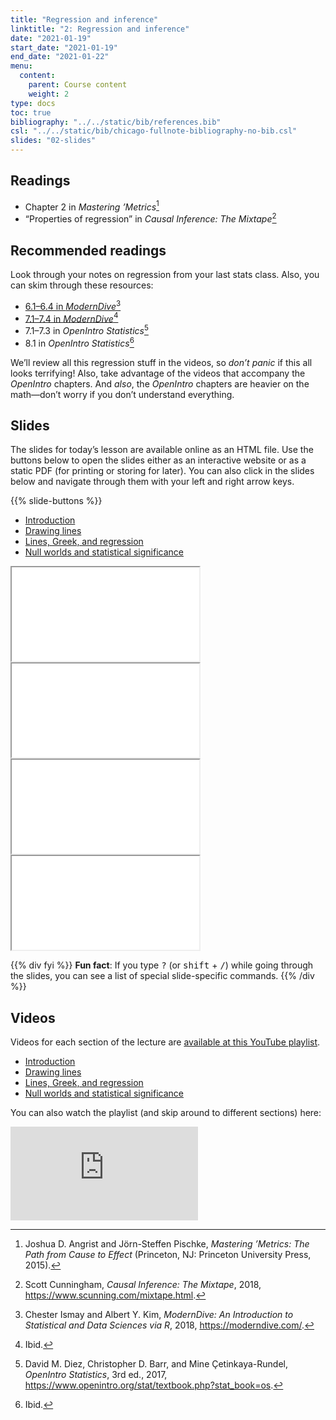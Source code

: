 ```yaml
---
title: "Regression and inference"
linktitle: "2: Regression and inference"
date: "2021-01-19"
start_date: "2021-01-19"
end_date: "2021-01-22"
menu:
  content:
    parent: Course content
    weight: 2
type: docs
toc: true
bibliography: "../../static/bib/references.bib"
csl: "../../static/bib/chicago-fullnote-bibliography-no-bib.csl"
slides: "02-slides"
---
```


## Readings

-   <i class="fas fa-book"></i> Chapter 2 in *Mastering ’Metrics*[^1]
-   <i class="fas fa-book"></i> “Properties of regression” in *Causal Inference: The Mixtape*[^2]

## Recommended readings

Look through your notes on regression from your last stats class. Also, you can skim through these resources:

-   <i class="fas fa-book"></i> [6.1–6.4 in *ModernDive*](https://moderndive.com/6-regression.html)[^3]
-   <i class="fas fa-book"></i> [7.1–7.4 in *ModernDive*](https://moderndive.com/7-multiple-regression.html)[^4]
-   <i class="fas fa-book"></i> 7.1–7.3 in *OpenIntro Statistics*[^5]
-   <i class="fas fa-book"></i> 8.1 in *OpenIntro Statistics*[^6]

We’ll review all this regression stuff in the videos, so *don’t panic* if this all looks terrifying! Also, take advantage of the videos that accompany the *OpenIntro* chapters. And *also*, the *OpenIntro* chapters are heavier on the math—don’t worry if you don’t understand everything.

## Slides

The slides for today’s lesson are available online as an HTML file. Use the buttons below to open the slides either as an interactive website or as a static PDF (for printing or storing for later). You can also click in the slides below and navigate through them with your left and right arrow keys.

{{% slide-buttons %}}

<ul class="nav nav-tabs" id="slide-tabs" role="tablist">
<li class="nav-item">
<a class="nav-link active" id="introduction-tab" data-toggle="tab" href="#introduction" role="tab" aria-controls="introduction" aria-selected="true">Introduction</a>
</li>
<li class="nav-item">
<a class="nav-link" id="drawing-lines-tab" data-toggle="tab" href="#drawing-lines" role="tab" aria-controls="drawing-lines" aria-selected="false">Drawing lines</a>
</li>
<li class="nav-item">
<a class="nav-link" id="lines-greek-and-regression-tab" data-toggle="tab" href="#lines-greek-and-regression" role="tab" aria-controls="lines-greek-and-regression" aria-selected="false">Lines, Greek, and regression</a>
</li>
<li class="nav-item">
<a class="nav-link" id="null-worlds-and-statistical-significance-tab" data-toggle="tab" href="#null-worlds-and-statistical-significance" role="tab" aria-controls="null-worlds-and-statistical-significance" aria-selected="false">Null worlds and statistical significance</a>
</li>
</ul>

<div id="slide-tabs" class="tab-content">

<div id="introduction" class="tab-pane fade show active" role="tabpanel" aria-labelledby="introduction-tab">

<div class="embed-responsive embed-responsive-16by9">

<iframe class="embed-responsive-item" src="/slides/02-slides.html#1">
</iframe>

</div>

</div>

<div id="drawing-lines" class="tab-pane fade" role="tabpanel" aria-labelledby="drawing-lines-tab">

<div class="embed-responsive embed-responsive-16by9">

<iframe class="embed-responsive-item" src="/slides/02-slides.html#drawing-lines">
</iframe>

</div>

</div>

<div id="lines-greek-and-regression" class="tab-pane fade" role="tabpanel" aria-labelledby="lines-greek-and-regression-tab">

<div class="embed-responsive embed-responsive-16by9">

<iframe class="embed-responsive-item" src="/slides/02-slides.html#lines-greek-regression">
</iframe>

</div>

</div>

<div id="null-worlds-and-statistical-significance" class="tab-pane fade" role="tabpanel" aria-labelledby="null-worlds-and-statistical-significance-tab">

<div class="embed-responsive embed-responsive-16by9">

<iframe class="embed-responsive-item" src="/slides/02-slides.html#significance">
</iframe>

</div>

</div>

</div>

{{% div fyi %}}
**Fun fact**: If you type <kbd>?</kbd> (or <kbd>shift</kbd> + <kbd>/</kbd>) while going through the slides, you can see a list of special slide-specific commands.
{{% /div %}}

## Videos

Videos for each section of the lecture are [available at this YouTube playlist](https://www.youtube.com/playlist?list=PLS6tnpTr39sERjvBbJGr9mpqvtiLVPzd4).

-   [Introduction](https://www.youtube.com/watch?v=S4OmWxc3h3Y&list=PLS6tnpTr39sERjvBbJGr9mpqvtiLVPzd4)
-   [Drawing lines](https://www.youtube.com/watch?v=DGbLEgL4g6Y&list=PLS6tnpTr39sERjvBbJGr9mpqvtiLVPzd4)
-   [Lines, Greek, and regression](https://www.youtube.com/watch?v=n-rV1TIoIgw&list=PLS6tnpTr39sERjvBbJGr9mpqvtiLVPzd4)
-   [Null worlds and statistical significance](https://www.youtube.com/watch?v=RYKsrTKWCR4&list=PLS6tnpTr39sERjvBbJGr9mpqvtiLVPzd4)

You can also watch the playlist (and skip around to different sections) here:

<div class="embed-responsive embed-responsive-16by9">

<iframe class="embed-responsive-item" src="https://www.youtube.com/embed/videoseries?list=PLS6tnpTr39sERjvBbJGr9mpqvtiLVPzd4" frameborder="0" allow="accelerometer; autoplay; encrypted-media; gyroscope; picture-in-picture" allowfullscreen>
</iframe>

</div>

[^1]: Joshua D. Angrist and Jörn-Steffen Pischke, *Mastering ’Metrics: The Path from Cause to Effect* (Princeton, NJ: Princeton University Press, 2015).

[^2]: Scott Cunningham, *Causal Inference: The Mixtape*, 2018, <https://www.scunning.com/mixtape.html>.

[^3]: Chester Ismay and Albert Y. Kim, *ModernDive: An Introduction to Statistical and Data Sciences via R*, 2018, <https://moderndive.com/>.

[^4]: Ibid.

[^5]: David M. Diez, Christopher D. Barr, and Mine Çetinkaya-Rundel, *OpenIntro Statistics*, 3rd ed., 2017, <https://www.openintro.org/stat/textbook.php?stat_book=os>.

[^6]: Ibid.
